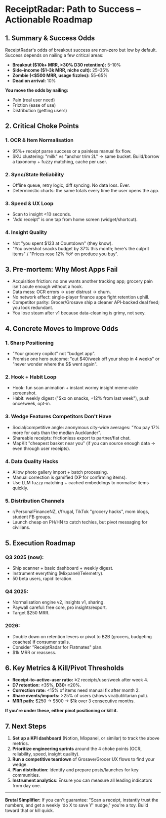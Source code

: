 # ReceiptRadar: Path to Success – Actionable Roadmap

## 1. Summary & Success Odds

ReceiptRadar's odds of breakout success are non-zero but low by default. Success depends on nailing a few critical areas:

- **Breakout ($10k+ MRR, >30% D30 retention):** 5–10%
- **Side-income ($1–3k MRR, niche cult):** 25–35%
- **Zombie (<$500 MRR, usage fizzles):** 55–65%
- **Dead on arrival:** 10%

**You move the odds by nailing:**

- Pain (real user need)
- Friction (ease of use)
- Distribution (getting users)

## 2. Critical Choke Points

### 1. OCR & Item Normalisation

- 95%+ receipt parse success or a painless manual fix flow.
- SKU clustering: "milk" vs "anchor trim 2L" → same bucket. Build/borrow a taxonomy + fuzzy matching, cache per user.

### 2. Sync/State Reliability

- Offline queue, retry logic, diff syncing. No data loss. Ever.
- Deterministic charts: the same totals every time the user opens the app.

### 3. Speed & UX Loop

- Scan to insight <10 seconds.
- "Add receipt" is one tap from home screen (widget/shortcut).

### 4. Insight Quality

- Not "you spent $123 at Countdown" (they know).
- "You overshot snacks budget by 37% this month; here's the culprit items" / "Prices rose 12% YoY on produce you buy".

## 3. Pre-mortem: Why Most Apps Fail

- Acquisition friction: no one wants another tracking app; grocery pain isn't acute enough without a hook.
- Data mess: OCR errors → user distrust → churn.
- No network effect: single-player finance apps fight retention uphill.
- Competitor parity: Grocer/Grosave ship a cleaner API-backed deal feed; you look redundant.
- You lose steam after v1 because data-cleaning is grimy, not sexy.

## 4. Concrete Moves to Improve Odds

### 1. Sharp Positioning

- "Your grocery copilot" not "budget app".
- Promise one hero outcome: "cut $40/week off your shop in 4 weeks" or "never wonder where the $$ went again".

### 2. Hook + Habit Loop

- Hook: fun scan animation + instant wormy insight meme-able screenshot.
- Habit: weekly digest ("$xx on snacks, +12% from last week"), push once/week, opt-in.

### 3. Wedge Features Competitors Don't Have

- Social/competitive angle: anonymous city-wide averages: "You pay 17% more for oats than the median Aucklander".
- Shareable receipts: frictionless export to partner/flat chat.
- MapKit "cheapest basket near you" (if you can source enough data → even through user receipts).

### 4. Data Quality Hacks

- Allow photo gallery import + batch processing.
- Manual correction is gamified (XP for confirming items).
- Use LLM fuzzy matching + cached embeddings to normalise items quickly.

### 5. Distribution Channels

- r/PersonalFinanceNZ, r/frugal, TikTok "grocery hacks", mom blogs, student FB groups.
- Launch cheap on PH/HN to catch techies, but pivot messaging for civilians.

## 5. Execution Roadmap

### Q3 2025 (now):

- Ship scanner + basic dashboard + weekly digest.
- Instrument everything (Mixpanel/Telemetry).
- 50 beta users, rapid iteration.

### Q4 2025:

- Normalisation engine v2, insights v1, sharing.
- Paywall careful: free core, pro insights/export.
- Target $250 MRR.

### 2026:

- Double down on retention levers or pivot to B2B (grocers, budgeting coaches) if consumer stalls.
- Consider "ReceiptRadar for Flatmates" plan.
- $1k MRR or reassess.

## 6. Key Metrics & Kill/Pivot Thresholds

- **Receipt-to-active-user ratio:** ≥2 receipts/user/week after week 4.
- **D7 retention:** ≥35%, **D30:** ≥20%.
- **Correction rate:** <15% of items need manual fix after month 2.
- **Share events/imports:** >25% of users (shows viral/utilitarian pull).
- **MRR path:** $250 → $500 → $1k over 3 consecutive months.

**If you're under these, either pivot positioning or kill it.**

## 7. Next Steps

1. **Set up a KPI dashboard** (Notion, Mixpanel, or similar) to track the above metrics.
2. **Prioritize engineering sprints** around the 4 choke points (OCR, reliability, speed, insight quality).
3. **Run a competitive teardown** of Grosave/Grocer UX flows to find your wedge.
4. **Plan distribution**: Identify and prepare posts/launches for key communities.
5. **Instrument analytics**: Ensure you can measure all leading indicators from day one.

---

**Brutal Simplifier:**
If you can't guarantee: "Scan a receipt, instantly trust the numbers, and get a weekly 'do X to save Y' nudge," you're a toy. Build toward that or kill quick.
